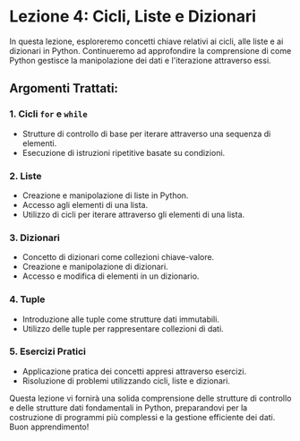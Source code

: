# Lezione 4: Cicli, Liste e Dizionari

In questa lezione, esploreremo concetti chiave relativi ai cicli, alle liste e ai dizionari in Python. Continueremo ad approfondire la comprensione di come Python gestisce la manipolazione dei dati e l'iterazione attraverso essi.

## Argomenti Trattati:

### 1. Cicli `for` e `while`
   - Strutture di controllo di base per iterare attraverso una sequenza di elementi.
   - Esecuzione di istruzioni ripetitive basate su condizioni.

### 2. Liste
   - Creazione e manipolazione di liste in Python.
   - Accesso agli elementi di una lista.
   - Utilizzo di cicli per iterare attraverso gli elementi di una lista.

### 3. Dizionari
   - Concetto di dizionari come collezioni chiave-valore.
   - Creazione e manipolazione di dizionari.
   - Accesso e modifica di elementi in un dizionario.

### 4. Tuple
   - Introduzione alle tuple come strutture dati immutabili.
   - Utilizzo delle tuple per rappresentare collezioni di dati.

### 5. Esercizi Pratici
   - Applicazione pratica dei concetti appresi attraverso esercizi.
   - Risoluzione di problemi utilizzando cicli, liste e dizionari.

Questa lezione vi fornirà una solida comprensione delle strutture di controllo e delle strutture dati fondamentali in Python, preparandovi per la costruzione di programmi più complessi e la gestione efficiente dei dati. Buon apprendimento!
